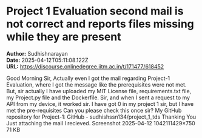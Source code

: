 # Project 1 Evaluation second mail is not correct and reports files missing while they are present

**Author:** Sudhishnarayan  
**Date:** 2025-04-12T05:11:08.122Z  
**URL:** https://discourse.onlinedegree.iitm.ac.in/t/171477/618452

Good Morning Sir, Actually even I got the mail regarding Project-1 Evaluation, where I got the message like the prerequisites were not met. But, sir actually I have uploaded my MIT License file, requirements.txt file, my Project.py file and the Dockerfile. Sir, and when I sent a request to my API from my device, it worked sir. I have got 0 in my project 1 sir, but I have met the pre-requisites Can you please check this once sir?
My GitHub repository for Project-1: GitHub - sudhishssn134/project_1_tds
Thanking You
Just attaching the mail I recieved.
Screenshot 2025-04-12 1042111429×750 71 KB
